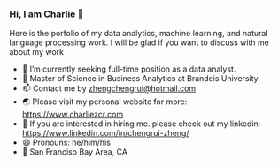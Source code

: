 ### Hi, I am Charlie 👋

<!--
**charliezcr/charliezcr** is a ✨ _special_ ✨ repository because its `README.md` (this file) appears on your GitHub profile.
-->

Here is the porfolio of my data analytics, machine learning, and natural language processing work. I will be glad if you want to discuss with me about my work

- 🔭  I’m currently seeking full-time position as a data analyst.
- 🌱  Master of Science in Business Analytics at Brandeis University.
- 📫  Contact me by zhengchengrui@hotmail.com
- 🌏  Please visit my personal website for more: https://www.charliezcr.com
- 💼  If you are interested in hiring me. please check out my linkedin: https://www.linkedin.com/in/chengrui-zheng/
- 😄  Pronouns: he/him/his
- 📍  San Franciso Bay Area, CA
